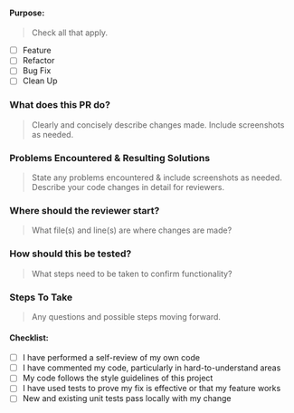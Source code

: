 #### Purpose: 
> Check all that apply.
- [ ] Feature
- [ ] Refactor
- [ ] Bug Fix 
- [ ] Clean Up

### What does this PR do? 
> Clearly and concisely describe changes made. Include screenshots as needed.



### Problems Encountered & Resulting Solutions  
> State any problems encountered & include screenshots as needed. 
> Describe your code changes in detail for reviewers.



### Where should the reviewer start?
> What file(s) and line(s) are where changes are made?



### How should this be tested?
> What steps need to be taken to confirm functionality? 



### Steps To Take
> Any questions and possible steps moving forward.



#### Checklist:
- [ ] I have performed a self-review of my own code
- [ ] I have commented my code, particularly in hard-to-understand areas
- [ ] My code follows the style guidelines of this project
- [ ] I have used tests to prove my fix is effective or that my feature works
- [ ] New and existing unit tests pass locally with my change
